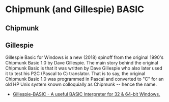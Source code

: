 # Chipmunk (and Gillespie) BASIC

## Chipmunk

## Gillespie

Gillespie Basic for Windows is a new (2018) spinoff from the original 1990's Chipmunk Basic 1.0 by Dave Gillespie. The main story behind the original Chipmunk Basic is that it was written by Dave Gillespie who also later used it to test his P2C (Pascal to C) translator. That is to say, the original Chipmunk Basic 1.0 was programmed in Pascal and converted to "C" for an old HP Unix system known colloquially as Chipmunk -- hence the name.

- [Gillespie-BASIC - A useful BASIC Interpreter for 32 & 64-bit Windows.](https://github.com/surveydude/Gillespie-BASIC)

